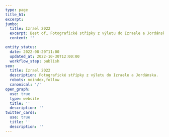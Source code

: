```yaml
---
type: page
title_h1:
excerpt:
jumbo:
  title: Izrael 2022
  excerpt: Best of… Fotografické střípky z výletu do Izraele a Jordánska.
  content: ''

entity_status:
  date: 2022-08-20T11:00
  updated_at: 2022-10-30T12:00:00
  workflow_step: publish
seo:
  title: Izrael 2022
  description: Fotografické střípky z výletu do Izraele a Jordánska.
  robots: noindex,follow
  canonical: '/'
open_graph:
  use: true
  type: website
  title: ''
  description: ''
twitter_cards:
  use: true
  title: ''
  description: ''
---
```

